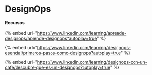 # DesignOps

####

#### Recursos

{% embed url="https://www.linkedin.com/learning/aprende-designops/aprende-designops?autoplay=true" %}

{% embed url="https://www.linkedin.com/learning/designops-esencial/primeros-pasos-como-designops?autoplay=true" %}

{% embed url="https://www.linkedin.com/learning/designops-con-un-cafe/descubre-que-es-un-designops?autoplay=true" %}
